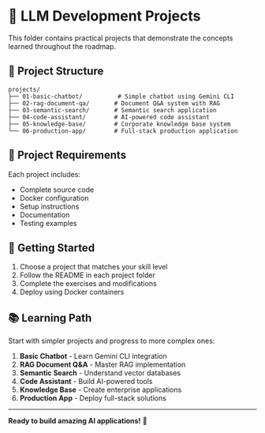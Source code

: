 # 🚀 LLM Development Projects

This folder contains practical projects that demonstrate the concepts learned throughout the roadmap.

## 📁 Project Structure

```
projects/
├── 01-basic-chatbot/          # Simple chatbot using Gemini CLI
├── 02-rag-document-qa/       # Document Q&A system with RAG
├── 03-semantic-search/       # Semantic search application
├── 04-code-assistant/        # AI-powered code assistant
├── 05-knowledge-base/        # Corporate knowledge base system
└── 06-production-app/        # Full-stack production application
```

## 🎯 Project Requirements

Each project includes:
- Complete source code
- Docker configuration
- Setup instructions
- Documentation
- Testing examples

## 🚀 Getting Started

1. Choose a project that matches your skill level
2. Follow the README in each project folder
3. Complete the exercises and modifications
4. Deploy using Docker containers

## 📚 Learning Path

Start with simpler projects and progress to more complex ones:
1. **Basic Chatbot** - Learn Gemini CLI integration
2. **RAG Document Q&A** - Master RAG implementation
3. **Semantic Search** - Understand vector databases
4. **Code Assistant** - Build AI-powered tools
5. **Knowledge Base** - Create enterprise applications
6. **Production App** - Deploy full-stack solutions

---

**Ready to build amazing AI applications!** 🎉
